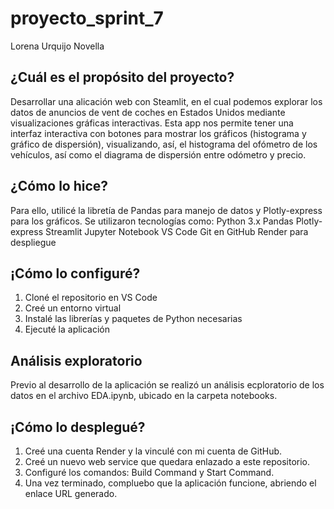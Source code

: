# proyecto_sprint_7

Lorena Urquijo Novella

## ¿Cuál es el propósito del proyecto?

Desarrollar una alicación web con Steamlit, en el cual podemos explorar los datos de anuncios de vent de coches en Estados Unidos mediante visualizaciones gráficas interactivas.
Esta app nos permite  tener una interfaz interactiva con botones para mostrar los gráficos (histograma y gráfico de dispersión), visualizando, así, el histograma del ofómetro de los vehículos, así como el diagrama de dispersión entre odómetro y precio.

## ¿Cómo lo hice?

Para ello, utilicé la libretía de Pandas para manejo de datos y Plotly-express para los gráficos.
Se utilizaron tecnologías como:
Python 3.x
Pandas
Plotly-express
Streamlit
Jupyter Notebook
VS Code
Git en GitHub
Render para despliegue

## ¡Cómo lo configuré?

1. Cloné el repositorio en VS Code
2. Creé un entorno virtual
3. Instalé las librerías y paquetes de Python necesarias
4. Ejecuté la aplicación

## Análisis exploratorio

Previo al desarrollo de la aplicación se realizó un análisis ecploratorio de los datos en el archivo EDA.ipynb, ubicado en la carpeta notebooks.

## ¡Cómo lo desplegué?

1. Creé una cuenta Render y la vinculé con mi cuenta de GitHub.
2. Creé un nuevo web service que quedara enlazado a este repositorio.
3. Configuré los comandos: Build Command y Start Command.
4. Una vez terminado, compluebo que la aplicación funcione, abriendo el enlace URL generado.